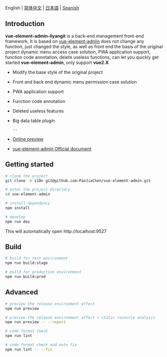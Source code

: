 English | [简体中文](./README.zh-CN.md) | [日本語](./README.ja.md) | [Spanish](./README.es.md)

## Introduction

**vue-element-admin-liyangit** is a back-end management front-end framework, It is based on [vue-element-admin](https://panjiachen.github.io/vue-element-admin) does not change any function, just changed the style, as well as front end the basis of the original project dynamic menu access case solution, PWA application support, function code annotation, delete useless functions, can let you quickly get started **vue-element-admin**, only support **vue2.X**

* Modify the base style of the original project

* Front and back end dynamic menu permission case solution

* PWA application support

* Function code annotation

* Deleted useless features

* Big data table plugin

  `--`
- [Online preview](https://liyang-it.github.io/vue-admin-page)

- [vue-element-admin Official document](https://github.com/PanJiaChen/vue-element-admin) 


## Getting started

```bash
# clone the project
git clone -b i18n git@github.com:PanJiaChen/vue-element-admin.git

# enter the project directory
cd vue-element-admin

# install dependency
npm install

# develop
npm run dev
```

This will automatically open http://localhost:9527

## Build

```bash
# build for test environment
npm run build:stage

# build for production environment
npm run build:prod
```

## Advanced

```bash
# preview the release environment effect
npm run preview

# preview the release environment effect + static resource analysis
npm run preview -- --report

# code format check
npm run lint

# code format check and auto fix
npm run lint -- --fix
```
